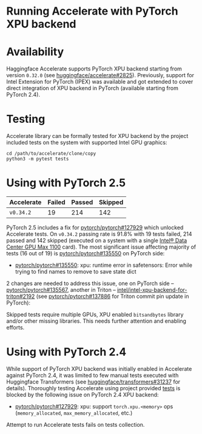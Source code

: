 # Running Accelerate with PyTorch XPU backend

# Availability

Haggingface Accelerate supports PyTorch XPU backend starting from version `0.32.0` (see [huggingface/accelerate#2825]). Previously, support for Intel Extension for PyTorch (IPEX) was available and got extended to cover direct integration of XPU backend in PyTorch (available starting from PyTorch 2.4).

# Testing

Accelerate library can be formally tested for XPU backend by the project included tests on the system with supported Intel GPU graphics:

```
cd /path/to/accelerate/clone/copy
python3 -m pytest tests
```

# Using with PyTorch 2.5

| Accelerate | Failed | Passed | Skipped |
| --- | --- | --- | --- |
| `v0.34.2` | 19 | 214 | 142 |

PyTorch 2.5 includes a fix for [pytorch/pytorch#127929] which unlocked Accelerate tests. On `v0.34.2` passing rate is 91.8% with 19 tests failed, 214 passed and 142 skipped (executed on a system with a single [Intel® Data Center GPU Max 1100] card). The most significant issue affecting majority of tests (16 out of 19) is [pytorch/pytorch#135550] on PyTorch side:

* [pytorch/pytorch#135550]: xpu: runtime error in safetensors: Error while trying to find names to remove to save state dict

2 changes are needed to address this issue, one on PyTorch side – [pytorch/pytorch#135567], another in Triton – [intel/intel-xpu-backend-for-triton#2192] (see [pytorch/pytorch#137886] for Triton commit pin update in PyTorch):

Skipped tests require multiple GPUs, XPU enabled `bitsandbytes` library and/or other missing libraries. This needs further attention and enabling efforts.

# Using with PyTorch 2.4

While support of PyTorch XPU backend was initially enabled in Accelerate against PyTorch 2.4, it was limited to few manual tests executed with Huggingface Transformers (see [huggingface/transformers#31237] for details). Thoroughly testing Accelerate using project provided [tests](https://github.com/huggingface/accelerate/tree/main/tests) is blocked by the following issue on PyTorch 2.4 XPU backend:

* [pytorch/pytorch#127929]: xpu: support `torch.xpu.<memory>` ops (`memory_allocated`, `max_memory_allocated`, etc.)

Attempt to run Accelerate tests fails on tests collection.

[Intel® Data Center GPU Max 1100]: https://ark.intel.com/content/www/us/en/ark/products/232876/intel-data-center-gpu-max-1100.html

[pytorch/pytorch#127929]: https://github.com/pytorch/pytorch/issues/127929
[pytorch/pytorch#135550]: https://github.com/pytorch/pytorch/issues/135550

[pytorch/pytorch#135567]: https://github.com/pytorch/pytorch/pull/135567
[pytorch/pytorch#137886]: https://github.com/pytorch/pytorch/pull/137886

[intel/intel-xpu-backend-for-triton#2192]: https://github.com/intel/intel-xpu-backend-for-triton/pull/2192

[huggingface/accelerate#2825]: https://github.com/huggingface/accelerate/pull/2825

[huggingface/transformers#31237]: https://github.com/huggingface/transformers/issues/31237
